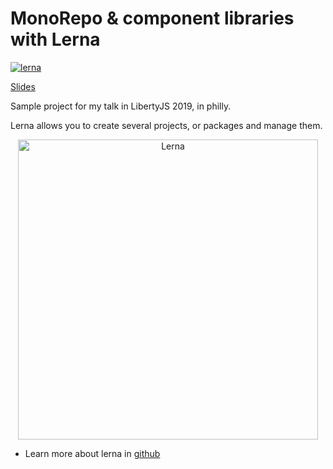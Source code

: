 # MonoRepo & component libraries with Lerna

[![lerna](https://img.shields.io/badge/maintained%20with-lerna-cc00ff.svg)](https://lernajs.io/)

[Slides](https://bit.ly/libertyjs)

Sample project for my talk in LibertyJS 2019, in philly.

Lerna allows you to create several projects, or packages and manage them.

<p align="center">
  <img alt="Lerna" src="https://cloud.githubusercontent.com/assets/952783/15271604/6da94f96-1a06-11e6-8b04-dc3171f79a90.png" width="480">
</p>

- Learn more about lerna in [github](https://github.com/lerna/lerna/edit/master/README.md)
